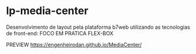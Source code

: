 # lp-media-center
Desenvolvimento de layout pela plataforma b7web utilizando as tecnologias de front-end:
FOCO EM PRATICA FLEX-BOX


PREVIEW
https://engenheirodan.github.io/MediaCenter/
